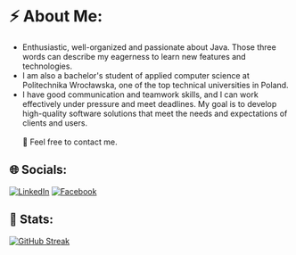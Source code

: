 
# ⚡ About Me:
- Enthusiastic, well-organized and passionate about Java. Those three words can describe my eagerness to learn new features and technologies.
- I am also a bachelor's student of applied computer science at Politechnika Wrocławska, one of the top technical universities in Poland.
- I have good communication and teamwork skills, and I can work effectively under pressure and meet deadlines. My goal is to develop high-quality software solutions that meet the needs and expectations of clients and users.<br><br> 💬 Feel free to contact me.

## 🌐 Socials:
[![LinkedIn](https://img.shields.io/badge/LinkedIn-0077B5?style=for-the-badge&logo=linkedin&logoColor=white)](https://linkedin.com/in/vburmus) 
[![Facebook](https://img.shields.io/badge/Facebook-1877F2?style=for-the-badge&logo=facebook&logoColor=white)](https://www.facebook.com/profile.php?id=100072446590405&sk=map)

## 🥇 Stats:

[![GitHub Streak](https://github-readme-streak-stats.herokuapp.com?user=vburmus&theme=transparent&date_format=j%20M%5B%20Y%5D&mode=weekly)](https://git.io/streak-stats)


